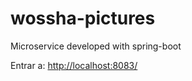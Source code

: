 # wossha-pictures

Microservice developed with spring-boot

Entrar a: [http://localhost:8083/](http://localhost:8083/)
